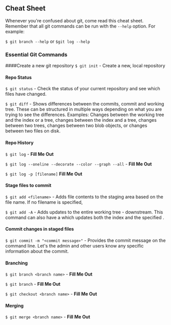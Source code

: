 ## Cheat Sheet

Whenever you're confused about git, come read this cheat sheet. Remember that all git commands can be run with the `--help` option. For example:

`$ git branch --help` or `$git log --help`

### Essential Git Commands

####Create a new git repository
`$ git init` - Create a new, local repository

#### Repo Status
`$ git status` - Check the status of your current repository and see which files have changed.

`$ git diff` - Shows differences between the commits, commit and working tree. These can be structured in multiple ways depending on what you are trying to see the differences. Examples: Changes between the working tree and the index or a tree, changes between the index and a tree, changes between two trees, changes between two blob objects, or changes between two files on disk.

#### Repo History
`$ git log` - __Fill Me Out__

`$ git log --oneline --decorate --color --graph --all` - __Fill Me Out__

`$ git log -p [filename]` __Fill Me Out__

#### Stage files to commit
`$ git add <filename>` - Adds file contents to the staging area based on the file name. If no filename is specified, 

`$ git add -A` - Adds updates to the entire working tree - downstream. This command can also have a <pathspec> which updates both the index and the specified <pathspec>.

#### Commit changes in staged files
`$ git commit -m "<commit message>"` - Provides the commit message on the command line. Let's the admin and other users know any specific information about the commit. 

#### Branching
`$ git branch <branch name>` - __Fill Me Out__

`$ git branch` - __Fill Me Out__

`$ git checkout <branch name>` - __Fill Me Out__

#### Merging

`$ git merge <branch name>` - __Fill Me Out__

